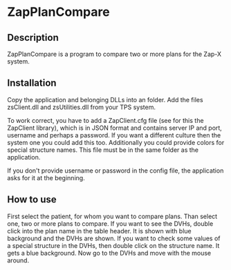 ﻿# ZapPlanCompare

## Description
ZapPlanCompare is a program to compare two or more plans for the Zap-X system.

## Installation
Copy the application and belonging DLLs into an folder. Add the files zsClient.dll
and zsUtilities.dll from your TPS system.

To work correct, you have to add a ZapClient.cfg file (see for this the ZapClient 
library), which is in JSON format and contains server IP and port, username and 
perhaps a password. If you want a different culture then the system one you could 
add this too. Additionally you could provide colors for special structure names. 
This file must be in the same folder as the application.

If you don't provide username or password in the config file, the application
asks for it at the beginning.

## How to use
First select the patient, for whom you want to compare plans. Than select one, 
two or more plans to compare. If you want to see the DVHs, double click into the 
plan name in the table header. It is shown with blue background and the DVHs are
shown. If you want to check some values of a special structure in the DVHs, then
double click on the structure name. It gets a blue background. Now go to the DVHs 
and move with the mouse around.